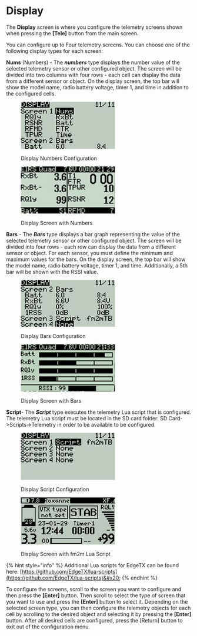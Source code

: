 # Display

The **Display** screen is where you configure the telemetry screens shown when pressing the **\[Tele]** button from the main screen.

You can configure up to Four telemetry screens. You can choose one of the following display types for each screen:

**Nums** (Numbers) - The _**numbers**_ type displays the number value of the selected telemetry sensor or other configured object. The screen will be divided into two columns with four rows - each cell can display the data from a different sensor or object.  On the display screen, the top bar will show the model name, radio battery voltage, timer 1, and time in addition to the configured cells.

<div>

<figure><img src="../../.gitbook/assets/bwtel4.png" alt=""><figcaption><p>Display Numbers Configuration</p></figcaption></figure>

 

<figure><img src="../../.gitbook/assets/bwtel1 (2).png" alt=""><figcaption><p>Display Screen with Numbers</p></figcaption></figure>

</div>

**Bars** - The _**Bars**_ type displays a bar graph representing the value of the selected telemetry sensor or other configured object. The screen will be divided into four rows - each row can display the data from a different sensor or object. For each sensor, you must define the minimum and maximum values for the bars. On the display screen, the top bar will show the model name, radio battery voltage, timer 1, and time. Additionally, a 5th bar will be shown with the RSSI value.

<div>

<figure><img src="../../.gitbook/assets/bwtel5.png" alt=""><figcaption><p>Display Bars Configuration</p></figcaption></figure>

 

<figure><img src="../../.gitbook/assets/bwtel2 (1).png" alt=""><figcaption><p>Display Screen with Bars</p></figcaption></figure>

</div>

**Script**-  The _**Script**_ type executes the telemetry Lua script that is configured. The telemetry Lua script must be located in the SD card folder: SD Card->Scripts->Telemetry in order to be available to be configured. &#x20;

<div>

<figure><img src="../../.gitbook/assets/bwtel6.png" alt=""><figcaption><p>Display Script Configuration</p></figcaption></figure>

 

<figure><img src="../../.gitbook/assets/bwtel3.png" alt=""><figcaption><p>Display Screen with fm2m Lua Script</p></figcaption></figure>

</div>

{% hint style="info" %}
Additional Lua scripts for EdgeTX can be found here: [https://github.com/EdgeTX/lua-scripts](https://github.com/EdgeTX/lua-scripts)&#x20;
{% endhint %}

To configure the screens, scroll to the screen you want to configure and then press the **\[Enter]** button.  Then scroll to select the type of screen that you want to use and press the **\[Enter]** button to select it. Depending on the selected screen type, you can then configure the telemetry objects for each cell by scrolling to the desired object and selecting it by pressing the **\[Enter]** button. After all desired cells are configured, press the \[Return] button to exit out of the configuration menu.
